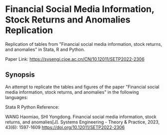 # Financial Social Media Information, Stock Returns and Anomalies Replication

Replication of tables from "Financial social media information, stock returns, and anomalies" in Stata, R and Python.

Paper Link: https://sysengi.cjoe.ac.cn/CN/10.12011/SETP2022-2306

## Synopsis
An attempt to replicate the tables and figures of the paper "Financial social media information, stock returns, and anomalies" in the following languages:

Stata
R
Python
Reference:

WANG Haomiao, SHI Yongdong. Financial social media information, stock returns, and anomalies[J]. Systems Engineering - Theory & Practice, 2023, 43(6): 1597-1609 https://doi.org/10.12011/SETP2022-2306
 
